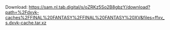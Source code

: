 Download: https://sam.nl.tab.digital/s/oZRKz5So2B8gbzY/download?path=%2Fdxvk-caches%2FFINAL%20FANTASY%2FFINAL%20FANTASY%20XV&files=ffxv_s.dxvk-cache.tar.xz
